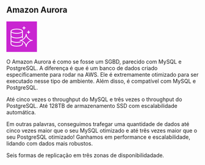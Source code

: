 ## Amazon Aurora
![AWS Aurora](/aws/icon/aws-aurora.png)

O Amazon Aurora é como se fosse um SGBD, parecido com MySQL e PostgreSQL.
A diferença é que é um banco de dados criado especificamente para rodar na AWS. Ele é extremamente otimizado para ser executado nesse tipo de ambiente. Além disso, é compatível com MySQL e PostgreSQL.

Até cinco vezes o throughput do MySQL e três vezes o throughput do PostgreSQL. Até 128TB de armazenamento SSD com escalabilidade automática.

Em outras palavras, conseguimos trafegar uma quantidade de dados até cinco vezes maior que o seu MySQL otimizado e até três vezes maior que o seu PostgreSQL otimizado! Ganhamos em performance e escalabilidade, lidando com dados mais robustos.

Seis formas de replicação em três zonas de disponibilidadade.